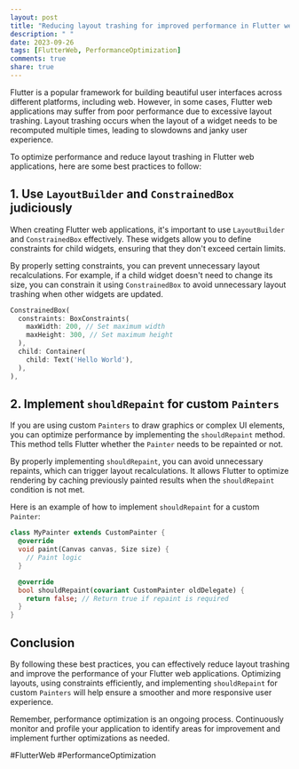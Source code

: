 ```yaml
---
layout: post
title: "Reducing layout trashing for improved performance in Flutter web"
description: " "
date: 2023-09-26
tags: [FlutterWeb, PerformanceOptimization]
comments: true
share: true
---
```


Flutter is a popular framework for building beautiful user interfaces across different platforms, including web. However, in some cases, Flutter web applications may suffer from poor performance due to excessive layout trashing. Layout trashing occurs when the layout of a widget needs to be recomputed multiple times, leading to slowdowns and janky user experience.

To optimize performance and reduce layout trashing in Flutter web applications, here are some best practices to follow:

## 1. Use `LayoutBuilder` and `ConstrainedBox` judiciously

When creating Flutter web applications, it's important to use `LayoutBuilder` and `ConstrainedBox` effectively. These widgets allow you to define constraints for child widgets, ensuring that they don't exceed certain limits.

By properly setting constraints, you can prevent unnecessary layout recalculations. For example, if a child widget doesn't need to change its size, you can constrain it using `ConstrainedBox` to avoid unnecessary layout trashing when other widgets are updated.

```dart
ConstrainedBox(
  constraints: BoxConstraints(
    maxWidth: 200, // Set maximum width
    maxHeight: 300, // Set maximum height
  ),
  child: Container(
    child: Text('Hello World'),
  ),
),
```

## 2. Implement `shouldRepaint` for custom `Painters`

If you are using custom `Painters` to draw graphics or complex UI elements, you can optimize performance by implementing the `shouldRepaint` method. This method tells Flutter whether the `Painter` needs to be repainted or not.

By properly implementing `shouldRepaint`, you can avoid unnecessary repaints, which can trigger layout recalculations. It allows Flutter to optimize rendering by caching previously painted results when the `shouldRepaint` condition is not met.

Here is an example of how to implement `shouldRepaint` for a custom `Painter`:

```dart
class MyPainter extends CustomPainter {
  @override
  void paint(Canvas canvas, Size size) {
    // Paint logic
  }

  @override
  bool shouldRepaint(covariant CustomPainter oldDelegate) {
    return false; // Return true if repaint is required
  }
}
```

## Conclusion

By following these best practices, you can effectively reduce layout trashing and improve the performance of your Flutter web applications. Optimizing layouts, using constraints efficiently, and implementing `shouldRepaint` for custom `Painters` will help ensure a smoother and more responsive user experience.

Remember, performance optimization is an ongoing process. Continuously monitor and profile your application to identify areas for improvement and implement further optimizations as needed.

#FlutterWeb #PerformanceOptimization